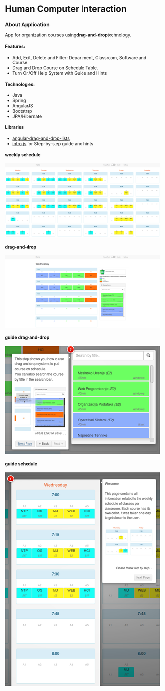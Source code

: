# Human Computer Interaction


### About Application 

App for organization courses using<b>drag-and-drop</b>technology.

#### Features:

- Add, Edit, Delete and Filter: Department, Classroom, Software and Course. 
- Drag and Drop Course on Schedule Table.
- Turn On/Off Help System with Guide and Hints

#### Technologies:

-  Java
-  Spring
-  AngularJS
-  Bootstrap
-  JPA/Hibernate


#### Libraries

- [angular-drag-and-drop-lists](https://github.com/marceljuenemann/angular-drag-and-drop-lists)
- [intro.js](https://introjs.com/) for Step-by-step guide and hints

#### weekly schedule
![Screenshot](screenshots/app/week.png)
 
#### drag-and-drop
![Screenshot](screenshots/app/dragAndDrop.png)


#### guide drag-and-drop
![Screenshot](screenshots/guide/guideDragAndDrop.png)


#### guide schedule
![Screenshot](screenshots/guide/guideWeek.png)

